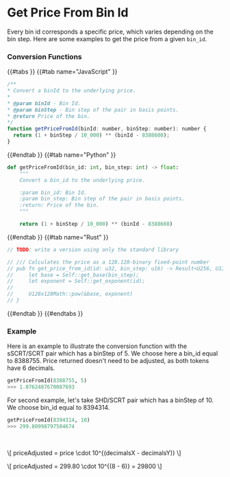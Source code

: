 # Get Price From Bin Id

Every bin id corresponds a specific price, which varies depending on the bin step. Here are some examples to get the price from a given `bin_id`.

### Conversion Functions

{{#tabs }}
{{#tab name="JavaScript" }}

```js
/**
* Convert a binId to the underlying price.
*
* @param binId - Bin Id.
* @param binStep - Bin step of the pair in basis points.
* @return Price of the bin.
*/
function getPriceFromId(binId: number, binStep: number): number {
  return (1 + binStep / 10_000) ** (binId - 8388608);
}
```

{{#endtab }}
{{#tab name="Python" }}

```py
def getPriceFromId(bin_id: int, bin_step: int) -> float:
    """
    Convert a bin_id to the underlying price.

    :param bin_id: Bin Id.
    :param bin_step: Bin step of the pair in basis points.
    :return: Price of the bin.
    """

    return (1 + binStep / 10_000) ** (binId - 8388608)
```

{{#endtab }}
{{#tab name="Rust" }}

```rust
// TODO: write a version using only the standard library

// /// Calculates the price as a 128.128-binary fixed-point number
// pub fn get_price_from_id(id: u32, bin_step: u16) -> Result<U256, U128x128MathError> {
//     let base = Self::get_base(bin_step);
//     let exponent = Self::get_exponent(id);
//
//     U128x128Math::pow(&base, exponent)
// }
```

{{#endtab }}
{{#endtabs }}

### Example

Here is an example to illustrate the conversion function with the sSCRT/SCRT pair which has a binStep of 5. We choose here a bin_id equal to 8388755. Price returned doesn't need to be adjusted, as both tokens have 6 decimals.

```py
getPriceFromId(8388755, 5)
>>> 1.0762487670087693
```

For second example, let's take SHD/SCRT pair which has a binStep of 10. We choose bin_id equal to 8394314.

```py
getPriceFromId(8394314, 10)
>>> 299.80998797504674
```

<br>

\\[ priceAdjusted = price \cdot 10^{(decimalsX - decimalsY)} \\]

\\[ priceAdjusted = 299.80 \cdot 10^{(8 - 6)} = 29800 \\]
